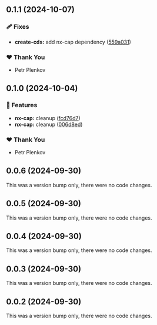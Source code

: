 ## 0.1.1 (2024-10-07)


### 🩹 Fixes

- **create-cds:** add nx-cap dependency ([559a031](https://github.com/theplenkov-npm/nx-cap-gen/commit/559a031))

### ❤️  Thank You

- Petr Plenkov

## 0.1.0 (2024-10-04)


### 🚀 Features

- **nx-cap:** cleanup ([fcd76d7](https://github.com/theplenkov-npm/nx-cap-gen/commit/fcd76d7))
- **nx-cap:** cleanup ([006d8ed](https://github.com/theplenkov-npm/nx-cap-gen/commit/006d8ed))

### ❤️  Thank You

- Petr Plenkov

## 0.0.6 (2024-09-30)

This was a version bump only, there were no code changes.

## 0.0.5 (2024-09-30)

This was a version bump only, there were no code changes.

## 0.0.4 (2024-09-30)

This was a version bump only, there were no code changes.

## 0.0.3 (2024-09-30)

This was a version bump only, there were no code changes.

## 0.0.2 (2024-09-30)

This was a version bump only, there were no code changes.